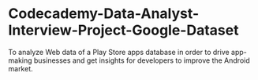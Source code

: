 # Codecademy-Data-Analyst-Interview-Project-Google-Dataset
To analyze Web data of a Play Store apps database in order to drive app-making businesses and get insights for developers to improve the Android market.
